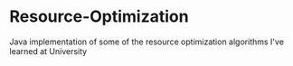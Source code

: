 # Resource-Optimization
Java implementation of some of the resource optimization algorithms I've learned at University
